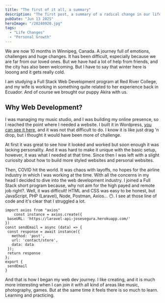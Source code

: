 ```yaml
---
title: "The first of it all, a summary"
description: "The first post, a summary of a radical change in our life."
pubDate: "Jun 13 2025"
heroImage: "/20240920.jpg"
tags:
  - "Life Changes"
  - "Personal Growth"
---
```


We are now 10 months in Winnipeg, Canada. A journey full of emotions, challenges and huge changes.
It has been difficult, especially because we are far from our loved ones. But we have had a lot of help from friends, and the city has also been welcoming. But I have to say that winter here is looong and it gets really cold.

I am studying a Full Stack Web Development program at Red River College, and my wife is working in something quite related to her experience back in Ecuador. And of course we brought our puppy Akira with us.

## Why Web Development?

I was managing my music studio, and I was building my online presence, so I reached the point where I needed a website. I built it in Wordpress, [you can see it here](https://2espiral.wordpress.com/), and it was not that difficult to do. I know it is like just drag 'n drop, but i thought it would have been more of challenge.

At first it was great to see how it looked and worked but soon enough it was lacking personality. And it was hard to make it unique with the basic setup, however, it was what I needed at that time. Since then I was left with a slight curiosity about how to build more styled websites and personal websites.

Then, COVID hit the world. It was chaos with layoffs, no hopes for the airline industry in which I was working at the time. With all the concerns in my head I decided to dive into the web development industry. I joined a Full Stack short program because, why not aim for the high payed and remote job right?. Well, it was difficult! HTML and CSS was easy to be honest, but JavaScript, PHP (Laravel), Node, Postman, Axios... 😶. I see at those line of code and it's clear that I struggled a lot.

```
import axios from "axios"
    const instance = axios.create({
 baseURL: 'https://laravel-api-josesegura.herokuapp.com/'
})
const sendEmail = async (data) => {
 const response = await instance({
   method: 'post',
   url: 'contact/store',
   data: data
 });
 return response
};
export {
 sendEmail
}
```
And that is how I began my web dev journey. I like creating, and it is much more interesting when I can join it with all kind of areas like music, photography, games. But at the same time it feels there is so much to learn. Learning and practicing.